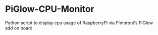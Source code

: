 PiGlow-CPU-Monitor
==================

Python script to display cpu usage of RaspberryPi via Pimoroni's PiGlow add on board
